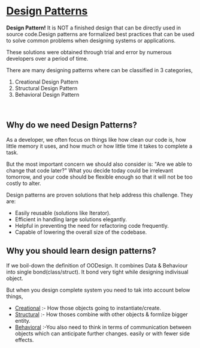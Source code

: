 # [Design Patterns](#design-patterns)
**Design Pattern!** It is NOT a finished design that can be directly used in source code.Design patterns are formalized best practices that can be used to solve common problems when designing systems or applications.<br>

These solutions were obtained through trial and error by numerous developers over a period of time.<br>

There are many designing patterns where can be classified in 3 categories,
1) Creational Design Pattern
2) Structural Design Pattern
3) Behavioral Design Pattern
<br>

## Why do we need Design Patterns?
As a developer, we often focus on things like how clean our code is, how little memory it uses, and how much or how little time it takes to complete a task.<br>

But the most important concern we should also consider is: "Are we able to change that code later?" What you decide today could be irrelevant tomorrow, and your code should be flexible enough so that it will not be too costly to alter.<br>

Design patterns are proven solutions that help address this challenge. They are:

 - Easily reusable (solutions like Iterator).
 - Efficient in handling large solutions elegantly.
 - Helpful in preventing the need for refactoring code frequently.
 - Capable of lowering the overall size of the codebase.


## Why you should learn design patterns?
If we boil-down the definition of OODesign. It combines Data & Behaviour into single bond(class/struct). It bond very tight while designing indivisual object.<br>

But when you design complete system you need to tak into account below things,

 - [Creational](https://github.com/ingaleshubhankar/CPP-HANDBOOK/blob/main/Design%20Patterns/Creational_Patterns.md) :- How those objects going to instantiate/create.
 - [Structural](https://github.com/ingaleshubhankar/CPP-HANDBOOK/blob/main/Design%20Patterns/Structural_Patterns.md) :- How thoses combine with other objects & formlize bigger entity.
 - [Behavioral](https://github.com/ingaleshubhankar/CPP-HANDBOOK/blob/main/Design%20Patterns/Behavioural_Patterns.md) :-You also need to think in terms of communication between objects which can anticipate further changes. easily or with fewer side effects.